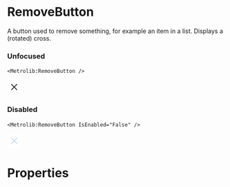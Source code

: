 # RemoveButton

A button used to remove something, for example an item in a list.
                Displays a (rotated) cross.

### Unfocused

```xaml
<Metrolib:RemoveButton />
```
![Image of RemoveButton, Unfocused](Unfocused.png)

### Disabled

```xaml
<Metrolib:RemoveButton IsEnabled="False" />
```
![Image of RemoveButton, Disabled](Disabled.png)

# Properties

